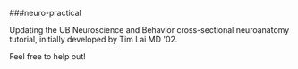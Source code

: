 ###neuro-practical

Updating the UB Neuroscience and Behavior cross-sectional neuroanatomy tutorial, initially developed by Tim Lai MD '02.

Feel free to help out!
